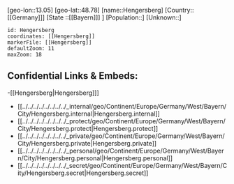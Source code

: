 ﻿---
location: [48.78,13.05]
mapzoom: [7,12] 
mapmarker: city 
type: City
tags:
- geo/City


SpocWebEntityId: 30888
isDeleted: false
confidential: public

---
[geo-lon::13.05]
[geo-lat::48.78]
[name::Hengersberg]
[Country::[[Germany]]]
[State ::[[Bayern]]] ]
[Population::]
[Unknown::]


```leaflet
id: Hengersberg
coordinates: [[Hengersberg]]
markerFile: [[Hengersberg]]
defaultZoom: 11 
maxZoom: 18
```


## Confidential Links & Embeds: 
-[[Hengersberg|Hengersberg]]] 
- [[../../../../../../../../_internal/geo/Continent/Europe/Germany/West/Bayern/City/Hengersberg.internal|Hengersberg.internal]] 
- [[../../../../../../../../_protect/geo/Continent/Europe/Germany/West/Bayern/City/Hengersberg.protect|Hengersberg.protect]] 
- [[../../../../../../../../_private/geo/Continent/Europe/Germany/West/Bayern/City/Hengersberg.private|Hengersberg.private]] 
- [[../../../../../../../../_personal/geo/Continent/Europe/Germany/West/Bayern/City/Hengersberg.personal|Hengersberg.personal]] 
- [[../../../../../../../../_secret/geo/Continent/Europe/Germany/West/Bayern/City/Hengersberg.secret|Hengersberg.secret]] 
